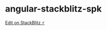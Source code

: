 # angular-stackblitz-spk

[Edit on StackBlitz ⚡️](https://stackblitz.com/edit/angular-stackblitz-spk)